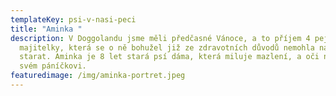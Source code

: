 ```yaml
---
templateKey: psi-v-nasi-peci
title: "Aminka "
description: V Doggolandu jsme měli předčasné Vánoce, a to příjem 4 pejsků od
  majitelky, která se o ně bohužel již ze zdravotních důvodů nemohla nadále
  starat. Aminka je 8 let stará psí dáma, která miluje mazlení, a oči nechá na
  svém páníčkovi.
featuredimage: /img/aminka-portret.jpeg
---
```

